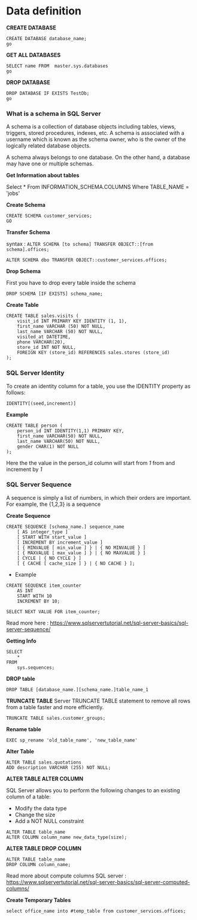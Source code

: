 # Data definition

**CREATE DATABASE**

```
CREATE DATABASE database_name;
go
```

**GET ALL DATABASES**

```
SELECT name FROM  master.sys.databases
go
```

**DROP DATABASE**

```
DROP DATABASE IF EXISTS TestDb;
go
```

### What is a schema in SQL Server

A schema is a collection of database objects including tables, views, triggers, stored procedures, indexes, etc. A schema is associated with a username which is known as the schema owner, who is the owner of the logically related database objects.

A schema always belongs to one database. On the other hand, a database may have one or multiple schemas.

**Get Information about tables**

Select * From INFORMATION_SCHEMA.COLUMNS Where TABLE_NAME = 'jobs'

**Create Schema**

```
CREATE SCHEMA customer_services;
GO 
```

**Transfer Schema**

syntax : `ALTER SCHEMA [to schema] TRANSFER OBJECT::[from schema].offices;`

``` 
ALTER SCHEMA dbo TRANSFER OBJECT::customer_services.offices;
```

**Drop Schema**

First you have to drop every table inside the schema

```
DROP SCHEMA [IF EXISTS] schema_name;
```

**Create Table**
```
CREATE TABLE sales.visits (
    visit_id INT PRIMARY KEY IDENTITY (1, 1),
    first_name VARCHAR (50) NOT NULL,
    last_name VARCHAR (50) NOT NULL,
    visited_at DATETIME,
    phone VARCHAR(20),
    store_id INT NOT NULL,
    FOREIGN KEY (store_id) REFERENCES sales.stores (store_id)
);
```

### SQL Server Identity

To create an identity column for a table, you use the IDENTITY property as follows:
```
IDENTITY[(seed,increment)]
```

**Example**

```
CREATE TABLE person (
    person_id INT IDENTITY(1,1) PRIMARY KEY,
    first_name VARCHAR(50) NOT NULL,
    last_name VARCHAR(50) NOT NULL,
    gender CHAR(1) NOT NULL
);
```

Here the the value in the person_id column will start from *1* from and increment by *1*

### SQL Server Sequence

A sequence is simply a list of numbers, in which their orders are important. For example, the {1,2,3} is a sequence 

**Create Sequence**
```
CREATE SEQUENCE [schema_name.] sequence_name  
    [ AS integer_type ]  
    [ START WITH start_value ]  
    [ INCREMENT BY increment_value ]  
    [ { MINVALUE [ min_value ] } | { NO MINVALUE } ]  
    [ { MAXVALUE [ max_value ] } | { NO MAXVALUE } ]  
    [ CYCLE | { NO CYCLE } ]  
    [ { CACHE [ cache_size ] } | { NO CACHE } ];
```

- Example

```
CREATE SEQUENCE item_counter
    AS INT
    START WITH 10
    INCREMENT BY 10;

SELECT NEXT VALUE FOR item_counter;
```

Read more here : https://www.sqlservertutorial.net/sql-server-basics/sql-server-sequence/

**Getting Info**
```
SELECT 
    * 
FROM 
    sys.sequences;
```

**DROP table**
```
DROP TABLE [database_name.][schema_name.]table_name_1
```

**TRUNCATE TABLE**
Server TRUNCATE TABLE statement to remove all rows from a table faster and more efficiently.
```
TRUNCATE TABLE sales.customer_groups;
```

**Rename table**
```
EXEC sp_rename 'old_table_name', 'new_table_name'
```

**Alter Table**
```
ALTER TABLE sales.quotations 
ADD description VARCHAR (255) NOT NULL;
```

**ALTER TABLE ALTER COLUMN**

SQL Server allows you to perform the following changes to an existing column of a table:

- Modify the data type
- Change the size
- Add a NOT NULL constraint

```
ALTER TABLE table_name 
ALTER COLUMN column_name new_data_type(size);
```

**ALTER TABLE DROP COLUMN**
```
ALTER TABLE table_name
DROP COLUMN column_name;
```

Read more about compute columns SQL server : https://www.sqlservertutorial.net/sql-server-basics/sql-server-computed-columns/

**Create Temporary Tables**

```
select office_name into #temp_table from customer_services.offices;
```